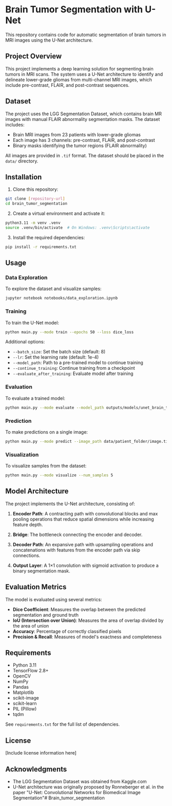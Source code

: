 # Brain Tumor Segmentation with U-Net

This repository contains code for automatic segmentation of brain tumors in MRI images using the U-Net architecture.

## Project Overview

This project implements a deep learning solution for segmenting brain tumors in MRI scans. The system uses a U-Net architecture to identify and delineate lower-grade gliomas from multi-channel MRI images, which include pre-contrast, FLAIR, and post-contrast sequences.

## Dataset

The project uses the LGG Segmentation Dataset, which contains brain MR images with manual FLAIR abnormality segmentation masks. The dataset includes:

- Brain MRI images from 23 patients with lower-grade gliomas
- Each image has 3 channels: pre-contrast, FLAIR, and post-contrast
- Binary masks identifying the tumor regions (FLAIR abnormality)

All images are provided in `.tif` format. The dataset should be placed in the `data/` directory.

## Installation

1. Clone this repository:
```bash
git clone [repository-url]
cd brain_tumor_segmentation
```

2. Create a virtual environment and activate it:
```bash
python3.11 -m venv .venv
source .venv/bin/activate  # On Windows: .venv\Scripts\activate
```

3. Install the required dependencies:
```bash
pip install -r requirements.txt
```

## Usage

### Data Exploration

To explore the dataset and visualize samples:
```bash
jupyter notebook notebooks/data_exploration.ipynb
```

### Training

To train the U-Net model:
```bash
python main.py --mode train --epochs 50 --loss dice_loss
```

Additional options:
- `--batch_size`: Set the batch size (default: 8)
- `--lr`: Set the learning rate (default: 1e-4)
- `--model_path`: Path to a pre-trained model to continue training
- `--continue_training`: Continue training from a checkpoint
- `--evaluate_after_training`: Evaluate model after training

### Evaluation

To evaluate a trained model:
```bash
python main.py --mode evaluate --model_path outputs/models/unet_brain_tumor_best.h5
```

### Prediction

To make predictions on a single image:
```bash
python main.py --mode predict --image_path data/patient_folder/image.tif
```

### Visualization

To visualize samples from the dataset:
```bash
python main.py --mode visualize --num_samples 5
```

## Model Architecture

The project implements the U-Net architecture, consisting of:

1. **Encoder Path**: A contracting path with convolutional blocks and max pooling operations that reduce spatial dimensions while increasing feature depth.

2. **Bridge**: The bottleneck connecting the encoder and decoder.

3. **Decoder Path**: An expansive path with upsampling operations and concatenations with features from the encoder path via skip connections.

4. **Output Layer**: A 1×1 convolution with sigmoid activation to produce a binary segmentation mask.

## Evaluation Metrics

The model is evaluated using several metrics:

- **Dice Coefficient**: Measures the overlap between the predicted segmentation and ground truth
- **IoU (Intersection over Union)**: Measures the area of overlap divided by the area of union
- **Accuracy**: Percentage of correctly classified pixels
- **Precision & Recall**: Measures of model's exactness and completeness

## Requirements

- Python 3.11
- TensorFlow 2.8+
- OpenCV
- NumPy
- Pandas
- Matplotlib
- scikit-image
- scikit-learn
- PIL (Pillow)
- tqdm

See `requirements.txt` for the full list of dependencies.

## License

[Include license information here]

## Acknowledgments

- The LGG Segmentation Dataset was obtained from Kaggle.com
- U-Net architecture was originally proposed by Ronneberger et al. in the paper "U-Net: Convolutional Networks for Biomedical Image Segmentation"# Brain_tumor_segmentation
